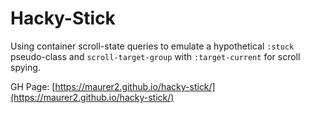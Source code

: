 # Hacky-Stick

Using container scroll-state queries to emulate a hypothetical `:stuck` pseudo-class and `scroll-target-group` with `:target-current` for scroll spying.


GH Page: [https://maurer2.github.io/hacky-stick/](https://maurer2.github.io/hacky-stick/)